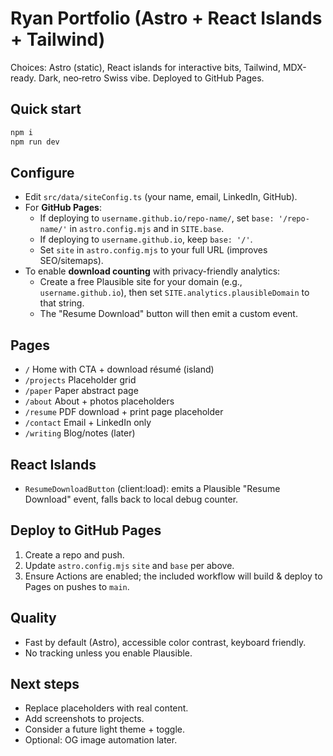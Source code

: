 # Ryan Portfolio (Astro + React Islands + Tailwind)

Choices: Astro (static), React islands for interactive bits, Tailwind, MDX-ready. Dark, neo‑retro Swiss vibe. Deployed to GitHub Pages.

## Quick start
```bash
npm i
npm run dev
```

## Configure
- Edit `src/data/siteConfig.ts` (your name, email, LinkedIn, GitHub).
- For **GitHub Pages**:
  - If deploying to `username.github.io/repo-name/`, set `base: '/repo-name/'` in `astro.config.mjs` and in `SITE.base`.
  - If deploying to `username.github.io`, keep `base: '/'`.
  - Set `site` in `astro.config.mjs` to your full URL (improves SEO/sitemaps).
- To enable **download counting** with privacy-friendly analytics:
  - Create a free Plausible site for your domain (e.g., `username.github.io`), then set `SITE.analytics.plausibleDomain` to that string.
  - The "Resume Download" button will then emit a custom event.

## Pages
- `/` Home with CTA + download résumé (island)
- `/projects` Placeholder grid
- `/paper` Paper abstract page
- `/about` About + photos placeholders
- `/resume` PDF download + print page placeholder
- `/contact` Email + LinkedIn only
- `/writing` Blog/notes (later)

## React Islands
- `ResumeDownloadButton` (client:load): emits a Plausible "Resume Download" event, falls back to local debug counter.

## Deploy to GitHub Pages
1. Create a repo and push.
2. Update `astro.config.mjs` `site` and `base` per above.
3. Ensure Actions are enabled; the included workflow will build & deploy to Pages on pushes to `main`.

## Quality
- Fast by default (Astro), accessible color contrast, keyboard friendly.
- No tracking unless you enable Plausible.

## Next steps
- Replace placeholders with real content.
- Add screenshots to projects.
- Consider a future light theme + toggle.
- Optional: OG image automation later.
